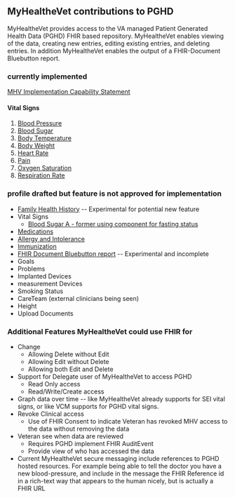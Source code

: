 
## MyHealtheVet contributions to PGHD

MyHealtheVet provides access to the VA managed Patient Generated Health Data (PGHD) FHIR based repository. MyHealtheVet enables viewing of the data, creating new entries, editing existing entries, and deleting entries. In addition MyHealtheVet enables the output of a FHIR-Document Bluebutton report.

### currently implemented

[MHV Implementation Capability Statement](CapabilityStatement-MHVcapabilities.html)

#### Vital Signs
1. [Blood Pressure](StructureDefinition-VA.MHV.bloodPressure.html)
1. [Blood Sugar](StructureDefinition-VA.MHV.bloodSugar.html)
1. [Body Temperature](StructureDefinition-VA.MHV.bodyTemperature.html)
1. [Body Weight](StructureDefinition-VA.MHV.bodyWeight.html)
1. [Heart Rate](StructureDefinition-VA.MHV.heartRate.html)
1. [Pain](StructureDefinition-VA.MHV.pain.html)
1. [Oxygen Saturation](StructureDefinition-VA.MHV.bloodOxygenSat.html)
1. [Respiration Rate](StructureDefinition-VA.MHV.respirationRate.html)


### profile drafted but feature is not approved for implementation

* [Family Health History](StructureDefinition-VA.MHV.familymemberhistory.html) -- Experimental for potential new feature
* Vital Signs
  * [Blood Sugar A - former using component for fasting status](StructureDefinition-VA.MHV.bloodSugarA.html)
* [Medications](StructureDefinition-VA.MHV.medication.html)
* [Allergy and Intolerance](StructureDefinition-VA.MHV.allergy.html)
* [Immunization](StructureDefinition-VA.MHV.immunization.html)
* [FHIR Document Bluebutton report](StructureDefinition-VA.MHV.BlueBundle.html) -- Experimental and incomplete
* Goals
* Problems
* Implanted Devices
* measurement Devices
* Smoking Status
* CareTeam (external clinicians being seen)
* Height
* Upload Documents

### Additional Features MyHealtheVet could use FHIR for

* Change
  * Allowing Delete without Edit
  * Allowing Edit without Delete
  * Allowing both Edit and Delete
* Support for Delegate user of MyHealtheVet to access PGHD
  * Read Only access
  * Read/Write/Create access
* Graph data over time -- like MyHealtheVet already supports for SEI vital signs, or like VCM supports for PGHD vital signs.
* Revoke Clinical access
  * Use of FHIR Consent to indicate Veteran has revoked MHV access to the data without removing the data
* Veteran see when data are reviewed
  * Requires PGHD implement FHIR AuditEvent
  * Provide view of who has accessed the data
* Current MyHealtheVet secure messaging include references to PGHD hosted resources. For example being able to tell the doctor you have a new blood-pressure, and include in the message the FHIR Reference id in a rich-text way that appears to the human nicely, but is actually a FHIR URL




